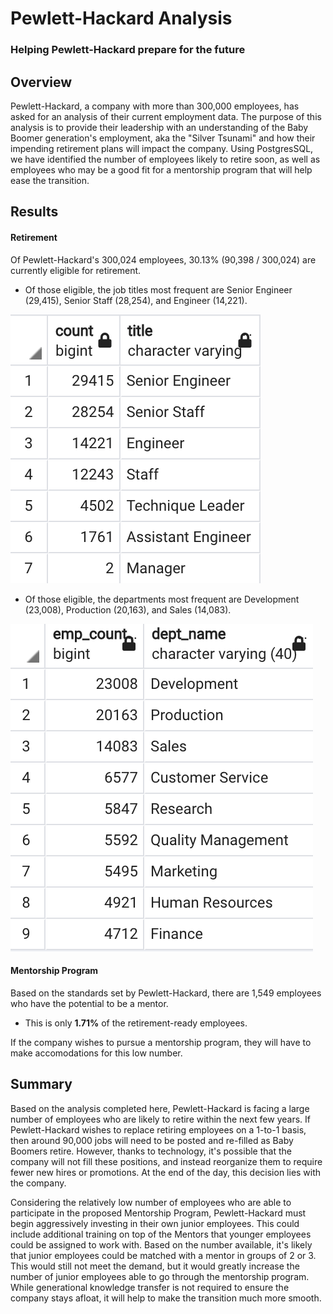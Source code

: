 # Pewlett-Hackard Analysis
### Helping Pewlett-Hackard prepare for the future

## Overview

Pewlett-Hackard, a company with more than 300,000 employees, has asked for an analysis of their current employment data. The purpose of this analysis is to provide their leadership with an understanding of the Baby Boomer generation's employment, aka the "Silver Tsunami" and how their impending retirement plans will impact the company. Using PostgresSQL, we have identified the number of employees likely to retire soon, as well as employees who may be a good fit for a mentorship program that will help ease the transition. 

## Results
#### Retirement
Of Pewlett-Hackard's 300,024 employees, 30.13% (90,398 / 300,024) are currently eligible for retirement. 
- Of those eligible, the job titles most frequent are Senior Engineer (29,415), Senior Staff (28,254), and Engineer (14,221). 


![retirebytitle](https://github.com/tech-neault/Pewlett-Hackard-Analysis/blob/main/Queries/RetiringByTitle.png)
- Of those eligible, the departments most frequent are Development (23,008), Production (20,163), and Sales (14,083). 


![retirebydept](https://github.com/tech-neault/Pewlett-Hackard-Analysis/blob/main/Queries/RetireByDept.png)

#### Mentorship Program 
Based on the standards set by Pewlett-Hackard, there are 1,549 employees who have the potential to be a mentor.
- This is only <b>1.71%</b> of the retirement-ready employees.

If the company wishes to pursue a mentorship program, they will have to make accomodations for this low number.



## Summary
Based on the analysis completed here, Pewlett-Hackard is facing a large number of employees who are likely to retire within the next few years. If Pewlett-Hackard wishes to replace retiring employees on a 1-to-1 basis, then around 90,000 jobs will need to be posted and re-filled as Baby Boomers retire. However, thanks to technology, it's possible that the company will not fill these positions, and instead reorganize them to require fewer new hires or promotions. At the end of the day, this decision lies with the company.

Considering the relatively low number of employees who are able to participate in the proposed Mentorship Program, Pewlett-Hackard must begin aggressively investing in their own junior employees. This could include additional training on top of the Mentors that younger employees could be assigned to work with. Based on the number available, it's likely that junior employees could be matched with a mentor in groups of 2 or 3. This would still not meet the demand, but it would greatly increase the number of junior employees able to go through the mentorship program. While generational knowledge transfer is not required to ensure the company stays afloat, it will help to make the transition much more smooth. 
